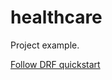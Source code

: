 # healthcare

Project example.

[Follow DRF quickstart](https://www.django-rest-framework.org/tutorial/quickstart/)
